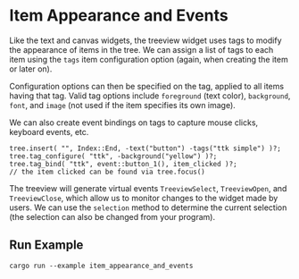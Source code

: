 # Item Appearance and Events

Like the text and canvas widgets, the treeview widget uses tags to modify the
appearance of items in the tree. We can assign a list of tags to each item using
the `tags` item configuration option (again, when creating the item or later
on).

Configuration options can then be specified on the tag, applied to all items
having that tag. Valid tag options include `foreground` (text color),
`background`, `font`, and `image` (not used if the item specifies its own
image).

We can also create event bindings on tags to capture mouse clicks, keyboard
events, etc.

```rust,no_run
tree.insert( "", Index::End, -text("button") -tags("ttk simple") )?;
tree.tag_configure( "ttk", -background("yellow") )?;
tree.tag_bind( "ttk", event::button_1(), item_clicked )?;
// the item clicked can be found via tree.focus()
```

The treeview will generate virtual events `TreeviewSelect`, `TreeviewOpen`, and
`TreeviewClose`, which allow us to monitor changes to the widget made by users.
We can use the `selection` method to determine the current selection (the
selection can also be changed from your program).

## Run Example

`cargo run --example item_appearance_and_events`
